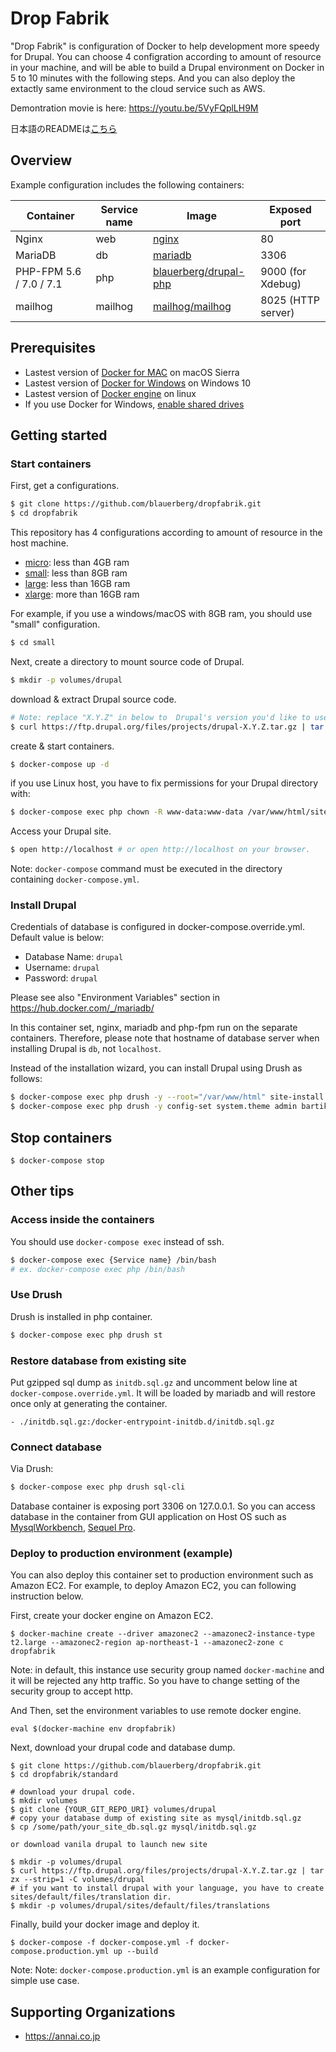 # Drop Fabrik

"Drop Fabrik" is configuration of Docker to help development more speedy for Drupal.
You can choose 4 configration according to amount of resource in your machine, and will be able to build a Drupal environment on Docker in 5 to 10 minutes with the following steps.
And you can also deploy the extactly same environment to the cloud service such as AWS.

Demontration movie is here: https://youtu.be/5VyFQplLH9M

日本語のREADMEは[こちら](https://github.com/blauerberg/dropfabrik/blob/master/README_ja.md)

## Overview

Example configuration includes the following containers:

| Container | Service name | Image | Exposed port |
| --------- | ------------ | ----- | ------------ |
| Nginx | web | <a href="https://hub.docker.com/_/nginx/" target="_blank">nginx</a> | 80 |
| MariaDB | db | <a href="https://hub.docker.com/_/mariadb/" target="_blank">mariadb</a> | 3306 |
| PHP-FPM 5.6 / 7.0 / 7.1 | php | <a href="https://hub.docker.com/r/blauerberg/drupal-php/" target="_blank">blauerberg/drupal-php</a> | 9000 (for Xdebug) |
| mailhog | mailhog | <a href="https://hub.docker.com/r/mailhog/mailhog/" target="_blank">mailhog/mailhog</a> | 8025 (HTTP server) |

## Prerequisites

- Lastest version of [Docker for MAC](https://docs.docker.com/docker-for-mac/) on macOS Sierra
- Lastest version of [Docker for Windows](https://docs.docker.com/docker-for-windows/) on Windows 10
- Lastest version of [Docker engine](https://docs.docker.com/engine/installation/linux/ubuntulinux/) on linux
- If you use Docker for Windows, [enable shared drives](https://blogs.msdn.microsoft.com/stevelasker/2016/06/14/configuring-docker-for-windows-volumes/)

## Getting started

### Start containers

First, get a configurations.
```bash
$ git clone https://github.com/blauerberg/dropfabrik.git
$ cd dropfabrik
```

This repository has 4 configurations according to amount of resource in the host machine.

- [micro](https://github.com/blauerberg/dropfabrik/tree/master/micro): less than 4GB ram
- [small](https://github.com/blauerberg/dropfabrik/tree/master/small): less than 8GB ram
- [large](https://github.com/blauerberg/dropfabrik/tree/master/large): less than 16GB ram
- [xlarge](https://github.com/blauerberg/dropfabrik/tree/master/xlarge): more than 16GB ram

For example, if you use a windows/macOS with 8GB ram, you should use "small" configuration.
```bash
$ cd small
```

Next, create a directory to mount source code of Drupal.
```bash
$ mkdir -p volumes/drupal
```

download & extract Drupal source code.
```bash
# Note: replace "X.Y.Z" in below to  Drupal's version you'd like to use.
$ curl https://ftp.drupal.org/files/projects/drupal-X.Y.Z.tar.gz | tar zx --strip=1 -C volumes/drupal
```

create & start containers.
```bash
$ docker-compose up -d
```

if you use Linux host, you have to fix permissions for your Drupal directory with:
```bash
$ docker-compose exec php chown -R www-data:www-data /var/www/html/sites/default
```

Access your Drupal site.
```bash
$ open http://localhost # or open http://localhost on your browser.
```

Note: `docker-compose` command must be executed in the directory containing `docker-compose.yml`.

### Install Drupal

Credentials of database is configured in docker-compose.override.yml.
Default value is below:

- Database Name: `drupal`
- Username: `drupal`
- Password: `drupal`

Please see also "Environment Variables" section in https://hub.docker.com/_/mariadb/

In this container set, nginx, mariadb and php-fpm run on the separate containers.
Therefore, please note that hostname of database server when installing Drupal is `db`, not `localhost`.

Instead of the installation wizard, you can install Drupal using Drush as follows:

```bash
$ docker-compose exec php drush -y --root="/var/www/html" site-install standard --site-name="Drupal on Docker" --account-name="drupal" --account-pass="drupal" --db-url="mysql://drupal:drupal@db/drupal"
$ docker-compose exec php drush -y config-set system.theme admin bartik
```

## Stop containers

```
$ docker-compose stop
```

## Other tips

### Access inside the containers

You should use `docker-compose exec` instead of ssh.

```bash
$ docker-compose exec {Service name} /bin/bash
# ex. docker-compose exec php /bin/bash
```

### Use Drush

Drush is installed in php container.

```bash
$ docker-compose exec php drush st
```

### Restore database from existing site

Put gzipped sql dump as `initdb.sql.gz` and uncomment below line at `docker-compose.override.yml`.
It will be loaded by mariadb and will restore once only at generating the container.

```
- ./initdb.sql.gz:/docker-entrypoint-initdb.d/initdb.sql.gz
```

### Connect database

Via Drush:
```bash
$ docker-compose exec php drush sql-cli
```

Database container is exposing port 3306 on 127.0.0.1. So you can access database in the container from GUI application on Host OS such as [MysqlWorkbench](https://www.mysql.com/products/workbench/), [Sequel Pro](https://www.sequelpro.com/).

### Deploy to production environment (example)

You can also deploy this container set to production environment such as Amazon EC2.
For example, to deploy Amazon EC2, you can following instruction below.

First, create your docker engine on Amazon EC2.
```
$ docker-machine create --driver amazonec2 --amazonec2-instance-type t2.large --amazonec2-region ap-northeast-1 --amazonec2-zone c dropfabrik
```

Note: in default, this instance use security group named `docker-machine` and it will be rejected any http traffic. So you have to change setting of the security group to accept http.

And Then, set the environment variables to use remote docker engine.
```
eval $(docker-machine env dropfabrik)
```

Next, download your drupal code and database dump.
```
$ git clone https://github.com/blauerberg/dropfabrik.git
$ cd dropfabrik/standard

# download your drupal code.
$ mkdir volumes
$ git clone {YOUR_GIT_REPO_URI} volumes/drupal
# copy your database dump of existing site as mysql/initdb.sql.gz
$ cp /some/path/your_site_db.sql.gz mysql/initdb.sql.gz

or download vanila drupal to launch new site

$ mkdir -p volumes/drupal
$ curl https://ftp.drupal.org/files/projects/drupal-X.Y.Z.tar.gz | tar zx --strip=1 -C volumes/drupal
# if you want to install drupal with your language, you have to create sites/default/files/translation dir.
$ mkdir -p volumes/drupal/sites/default/files/translations
```

Finally, build your docker image and deploy it.
```
$ docker-compose -f docker-compose.yml -f docker-compose.production.yml up --build
```

Note: Note: `docker-compose.production.yml` is an example configuration for simple use case.

## Supporting Organizations
- https://annai.co.jp
